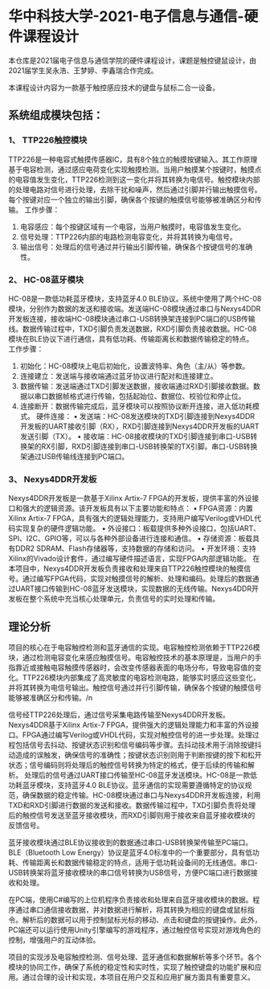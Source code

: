 # 华中科技大学-2021-电子信息与通信-硬件课程设计
本仓库是2021届电子信息与通信学院的硬件课程设计，课题是触控键鼠设计，由2021届学生吴永浩、王梦婷、李鑫瑞合作完成。

本课程设计内容为一款基于触控感应技术的键盘与鼠标二合一设备。

## 系统组成模块包括：

### 1、 TTP226触控模块
TTP226是一种电容式触摸传感器IC，具有8个独立的触摸按键输入。其工作原理基于电容检测，通过感应电荷变化实现触摸检测。当用户触摸某个按键时，触摸点的电容值发生变化，TTP226检测到这一变化并将其转换为电信号。触控模块内部的处理电路对信号进行处理，去除干扰和噪声，然后通过引脚并行输出触摸信号。每个按键对应一个独立的输出引脚，确保各个按键的触摸信号能够被准确区分和传输。
工作步骤：
1.	电容感应：每个按键区域有一个电容，当用户触摸时，电容值发生变化。
2.	信号处理：TTP226内部的电路检测电容变化，并将其转换为电信号。
3.	输出信号：处理后的信号通过并行输出引脚传输，确保各个按键信号的准确性。

### 2、 HC-08蓝牙模块
HC-08是一款低功耗蓝牙模块，支持蓝牙4.0 BLE协议。系统中使用了两个HC-08模块，分别作为数据的发送和接收端。发送端HC-08模块通过串口与Nexys4DDR开发板连接，接收端HC-08模块通过串口-USB转换架连接到PC端口的USB传输线。数据传输过程中，TXD引脚负责发送数据，RXD引脚负责接收数据。HC-08模块在BLE协议下进行通信，具有低功耗、传输距离长和数据传输稳定的特点。
工作步骤：
1.	初始化：HC-08模块上电后初始化，设置波特率、角色（主/从）等参数。
2.	连接建立：发送端与接收端通过蓝牙协议进行配对和连接建立。
3.	数据传输：发送端通过TXD引脚发送数据，接收端通过RXD引脚接收数据。数据以串口数据帧格式进行传输，包括起始位、数据位、校验位和停止位。
4.	连接断开：数据传输完成后，蓝牙模块可以按照协议断开连接，进入低功耗模式。
硬件连接：
•	发送端：HC-08发送模块的TXD引脚连接到Nexys4DDR开发板的UART接收引脚（RX），RXD引脚连接到Nexys4DDR开发板的UART发送引脚（TX）。
•	接收端：HC-08接收模块的TXD引脚连接到串口-USB转换架的RX引脚，RXD引脚连接到串口-USB转换架的TX引脚。串口-USB转换架通过USB传输线连接到PC端口。

### 3、 Nexys4DDR开发板
Nexys4DDR开发板是一款基于Xilinx Artix-7 FPGA的开发板，提供丰富的外设接口和强大的逻辑资源。该开发板具有以下主要功能和特点：
•	FPGA资源：内置Xilinx Artix-7 FPGA，具有强大的逻辑处理能力，支持用户编写Verilog或VHDL代码实现复杂的硬件逻辑功能。
•	外设接口：板载提供多种外设接口，包括UART、SPI、I2C、GPIO等，可以与各种外部设备进行连接和通信。
•	存储资源：板载具有DDR2 SDRAM、Flash存储器等，支持数据的存储和访问。
•	开发环境：支持Xilinx的Vivado设计套件，通过编写硬件描述语言，实现FPGA内部逻辑功能。
在本项目中，Nexys4DDR开发板负责接收和处理来自TTP226触控模块的触摸信号。通过编写FPGA代码，实现对触摸信号的解析、处理和编码。处理后的数据通过UART接口传输到HC-08蓝牙发送模块，实现数据的无线传输。Nexys4DDR开发板在整个系统中充当核心处理单元，负责信号的实时处理和传输。

## 理论分析

  项目的核心在于电容触控检测和蓝牙通信的实现。电容触控检测依赖于TTP226模块，通过检测电容变化来感应触摸信号。电容触控技术的基本原理是，当用户的手指靠近或接触电容触摸传感器时，会改变传感器表面的电场分布，导致电容值的变化。TTP226模块内部集成了高灵敏度的电容检测电路，能够实时感应这些变化，并将其转换为电信号输出。触控信号通过并行引脚传输，确保各个按键的触摸信号能够被准确区分和传输。/n
  
  信号经TTP226处理后，通过信号采集电路传输至Nexys4DDR开发板。Nexys4DDR基于Xilinx Artix-7 FPGA，提供强大的逻辑处理能力和丰富的外设接口。FPGA通过编写Verilog或VHDL代码，实现对触控信号的进一步处理。处理过程包括信号去抖动、按键状态识别和信号编码等步骤。去抖动技术用于消除按键抖动造成的误触发，确保信号的准确性；按键状态识别则用于判断按键的按下和松开状态；信号编码则将处理后的触控信号转换为特定的格式，便于后续的传输和解析。
处理后的信号通过UART接口传输至HC-08蓝牙发送模块。HC-08是一款低功耗蓝牙模块，支持蓝牙4.0 BLE协议。蓝牙通信的实现需要遵循特定的协议规范，确保数据的稳定传输。HC-08模块通过串口与Nexys4DDR开发板连接，利用TXD和RXD引脚进行数据的发送和接收。数据传输过程中，TXD引脚负责将处理后的触控信号发送至蓝牙接收模块，而RXD引脚则用于接收来自蓝牙接收模块的反馈信号。

  蓝牙接收模块通过BLE协议接收到的数据通过串口-USB转换架传输至PC端口。BLE（Bluetooth Low Energy）协议是蓝牙4.0标准中的一个重要部分，具有低功耗、传输距离长和数据传输稳定的特点，适用于低功耗设备间的无线通信。串口-USB转换架将蓝牙接收模块的串口信号转换为USB信号，方便PC端口进行数据接收和处理。
  
  在PC端，使用C#编写的上位机程序负责接收和处理来自蓝牙接收模块的数据。程序通过串口通信接收数据，并对数据进行解析，将其转换为相应的键盘或鼠标指令。解析后的数据可以用于控制鼠标光标的移动、点击和键盘的按键操作。此外，PC端还可以运行使用Unity引擎编写的游戏程序，通过触控信号实现对游戏角色的控制，增强用户的互动体验。
  
  项目的实现涉及电容触控检测、信号处理、蓝牙通信和数据解析等多个环节。各个模块的协同工作，确保了系统的稳定性和实时性，实现了触控键盘的功能扩展和应用。通过合理的设计和实现，本项目在用户交互和应用扩展方面具有重要意义。
